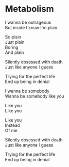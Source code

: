 # Metabolism  

I wanna be outrageous  
But inside I know I'm plain  

So plain  
Just plain  
Boring  
And plain  

Silently obsessed with death  
Just like anyone I guess  

Trying for the perfect life  
End up being in denial  

I wanna be somebody  
Wanna be somebody like you  

Like you  
Like you  

Like you  
Instead  
Of me  

Silently obsessed with death  
Just like anyone I guess  

Trying for the perfect life  
End up being in denial  
